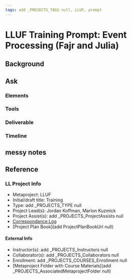 ```yaml
---
tags: add _PROJECTS_TAGS null, LLUF, prompt
---
```


# LLUF Training Prompt: Event Processing (Fajr and Julia)

## Background

## Ask

### Elements


### Tools


### Deliverable


### Timeline


## messy notes

## Reference
### LL Project Info
* Metaproject: LLUF
* Initial/draft title: Training
* Type: add _PROJECTS_TYPE null
* Project Lead(s): Jordan Koffman, Marlon Kuzmick
* Project Assist(s): add _PROJECTS_ProjectAssists null
* [Correspondance Log](https://drive.google.com/drive/folders/1pIW_snM735Wq8PK_vrlsRtg97oHGRMOq?usp=drive_link)
* [Project Plan Book](add ProjectPlanBookUrl null)

#### External Info
* Instructor(s): add _PROJECTS_Instructors null
* Collaborator(s): add _PROJECTS_Collaborators null
* Enrollment: add _PROJECTS_COURSES_Enrollment null
* [Metaproject Folder with Course Materials](add _PROJECTS_AssociatedMetaprojectFolder null)





